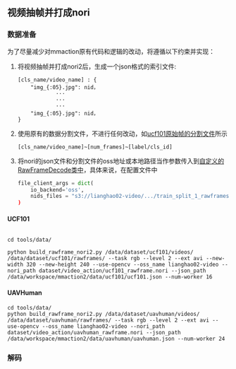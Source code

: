 ## 视频抽帧并打成nori

### 数据准备
为了尽量减少对mmaction原有代码和逻辑的改动，将遵循以下约束并实现：

1. 将视频抽帧并打成nori2后，生成一个json格式的索引文件:
    ```
    [cls_name/video_name] : {
        "img_{:05}.jpg": nid，
                ···
                ···
                ···
        "img_{:05}.jpg": nid，
    }
    ``` 
2. 使用原有的数据分割文件，不进行任何改动，如[ucf101原始帧的分割文件](../data/ucf101/ucf101_train_split_1_rawframes.txt)所示
    ```
    [cls_name/video_name]~[num_frames]~[label/cls_id] 
    ```

3. 将nori的json文件和分割文件的oss地址或本地路径当作参数传入到[自定义的RawFrameDecode类中](../mmaction/datasets/transforms/nori_loading.py)，具体来说，在配置文件中
    ```PYTHON
    file_client_args = dict(
        io_backend='oss',
        nids_files = "s3://lianghao02-video/.../train_split_1_rawframes.json
    )
    ```

#### UCF101

```shell

cd tools/data/

python build_rawframe_nori2.py /data/dataset/ucf101/videos/ /data/dataset/ucf101/rawframes/ --task rgb --level 2 --ext avi --new-width 320 --new-height 240 --use-opencv --oss_name lianghao02-video --nori_path dataset/video_action/ucf101_rawframe.nori --json_path /data/workspace/mmaction2/data/ucf101/ucf101.json --num-worker 16
```

#### UAVHuman
```shell
cd tools/data/
python build_rawframe_nori2.py /data/dataset/uavhuman/videos/ /data/dataset/uavhuman/rawframes/ --task rgb --level 2 --ext avi --use-opencv --oss_name lianghao02-video --nori_path dataset/video_action/uavhuman_rawframe.nori --json_path /data/workspace/mmaction2/data/uavhuman/uavhuman.json --num-worker 24
```


### 解码 